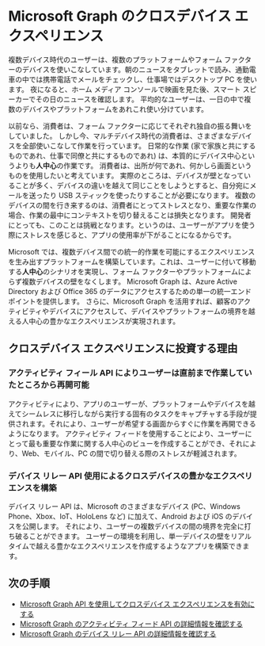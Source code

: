 # <a name="cross-device-experiences-in-microsoft-graph"></a>Microsoft Graph のクロスデバイス エクスペリエンス

複数デバイス時代のユーザーは、複数のプラットフォームやフォーム ファクターのデバイスを使いこなしています。朝のニュースをタブレットで読み、通勤電車の中では携帯電話でメールをチェックし、仕事場ではデスクトップ PC を使います。 夜になると、ホーム メディア コンソールで映画を見た後、スマート スピーカーでその日のニュースを確認します。 平均的なユーザーは、一日の中で複数のデバイスやプラットフォームをあれこれ使い分けています。 

以前なら、消費者は、フォーム ファクターに応じてそれぞれ独自の振る舞いをしていました。 しかし今、マルチデバイス時代の消費者は、さまざまなデバイスを全部使いこなして作業を行っています。 日常的な作業 (家で家族と共にするものであれ、仕事で同僚と共にするものであれ) は、本質的にデバイス中心というよりも**人中心**の作業です。 消費者は、出所が何であれ、何かしら画面というものを使用したいと考えています。 実際のところは、デバイスが壁となっていることが多く、デバイスの違いを越えて同じことをしようとすると、自分宛にメールを送ったり USB スティックを使ったりすることが必要になります。 複数のデバイスの間を行き来するのは、消費者にとってストレスとなり、重要な作業の場合、作業の最中にコンテキストを切り替えることは損失となります。 開発者にとっても、このことは挑戦となります。というのは、ユーザーがアプリを使う際にストレスを感じると、アプリの使用率が下がることになるからです。

Microsoft では、複数デバイス間での統一的作業を可能にするエクスペリエンスを生み出すプラットフォームを構築しています。これは、ユーザーに付いて移動する**人中心**のシナリオを実現し、フォーム ファクターやプラットフォームによらず複数デバイスの壁をなくします。 Microsoft Graph は、Azure Active Directory および Office 365 のデータにアクセスするための単一の統一エンドポイントを提供します。 さらに、Microsoft Graph を活用すれば、顧客のアクティビティやデバイスにアクセスして、デバイスやプラットフォームの境界を越える人中心の豊かなエクスペリエンスが実現されます。 

## <a name="why-invest-in-cross-device-experiences"></a>クロスデバイス エクスペリエンスに投資する理由

### <a name="let-customers-pick-up-where-they-leave-off-with-the-activity-feed-api"></a>アクティビティ フィール API によりユーザーは直前まで作業していたところから再開可能 
アクティビティにより、アプリのユーザーが、プラットフォームやデバイスを越えてシームレスに移行しながら実行する固有のタスクをキャプチャする手段が提供されます。それにより、ユーザーが希望する画面からすぐに作業を再開できるようになります。 アクティビティ フィードを使用することにより、ユーザーにとって最も重要な作業に関する人中心のビューを作成することができ、それにより、Web、モバイル、PC の間で切り替える際のストレスが軽減されます。 

### <a name="build-rich-cross-device-experiences-by-using-the-device-relay-api"></a>デバイス リレー API 使用によるクロスデバイスの豊かなエクスペリエンスを構築 
デバイス リレー API は、Microsoft のさまざまなデバイス (PC、Windows Phone、Xbox、IoT、HoloLens など) に加えて、Android および iOS のデバイスを公開します。 それにより、ユーザーの複数デバイスの間の境界を完全に打ち破ることができます。 ユーザーの環境を利用し、単一デバイスの壁をリアルタイムで越える豊かなエクスペリエンスを作成するようなアプリを構築できます。 

## <a name="next-steps"></a>次の手順

- [Microsoft Graph API を使用してクロスデバイス エクスペリエンスを有効にする](../api-reference/v1.0/resources/cross-device-reference-overview.md)
- [Microsoft Graph のアクティビティ フィード API の詳細情報を確認する](activity-feed-concept-overview.md)
- [Microsoft Graph のデバイス リレー API の詳細情報を確認する](device-relay-concept-overview.md)
